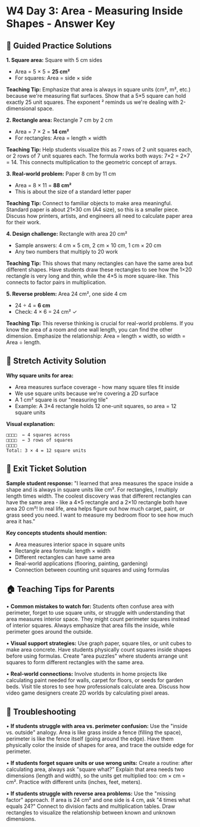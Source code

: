 # W4 Day 3: Area - Measuring Inside Shapes - Answer Key

## 📝 Guided Practice Solutions

**1. Square area:** Square with 5 cm sides
   - Area = 5 × 5 = **25 cm²**
   - For squares: Area = side × side

**Teaching Tip:** Emphasize that area is always in square units (cm², m², etc.) because we're measuring flat surfaces. Show that a 5×5 square can hold exactly 25 unit squares. The exponent ² reminds us we're dealing with 2-dimensional space.

**2. Rectangle area:** Rectangle 7 cm by 2 cm
   - Area = 7 × 2 = **14 cm²**
   - For rectangles: Area = length × width

**Teaching Tip:** Help students visualize this as 7 rows of 2 unit squares each, or 2 rows of 7 unit squares each. The formula works both ways: 7×2 = 2×7 = 14. This connects multiplication to the geometric concept of arrays.

**3. Real-world problem:** Paper 8 cm by 11 cm
   - Area = 8 × 11 = **88 cm²**
   - This is about the size of a standard letter paper

**Teaching Tip:** Connect to familiar objects to make area meaningful. Standard paper is about 21×30 cm (A4 size), so this is a smaller piece. Discuss how printers, artists, and engineers all need to calculate paper area for their work.

**4. Design challenge:** Rectangle with area 20 cm²
   - Sample answers: 4 cm × 5 cm, 2 cm × 10 cm, 1 cm × 20 cm
   - Any two numbers that multiply to 20 work

**Teaching Tip:** This shows that many rectangles can have the same area but different shapes. Have students draw these rectangles to see how the 1×20 rectangle is very long and thin, while the 4×5 is more square-like. This connects to factor pairs in multiplication.

**5. Reverse problem:** Area 24 cm², one side 4 cm
   - 24 ÷ 4 = **6 cm**
   - Check: 4 × 6 = 24 cm² ✓

**Teaching Tip:** This reverse thinking is crucial for real-world problems. If you know the area of a room and one wall length, you can find the other dimension. Emphasize the relationship: Area = length × width, so width = Area ÷ length.

## 🚀 Stretch Activity Solution

**Why square units for area:**
- Area measures surface coverage - how many square tiles fit inside
- We use square units because we're covering a 2D surface
- A 1 cm² square is our "measuring tile"
- Example: A 3×4 rectangle holds 12 one-unit squares, so area = 12 square units

**Visual explanation:**
```
□□□□  ← 4 squares across
□□□□  ← 3 rows of squares  
□□□□  
Total: 3 × 4 = 12 square units
```

## 🎯 Exit Ticket Solution

**Sample student response:**
"I learned that area measures the space inside a shape and is always in square units like cm². For rectangles, I multiply length times width. The coolest discovery was that different rectangles can have the same area - like a 4×5 rectangle and a 2×10 rectangle both have area 20 cm²! In real life, area helps figure out how much carpet, paint, or grass seed you need. I want to measure my bedroom floor to see how much area it has."

**Key concepts students should mention:**
- Area measures interior space in square units
- Rectangle area formula: length × width
- Different rectangles can have same area
- Real-world applications (flooring, painting, gardening)
- Connection between counting unit squares and using formulas

## 🏠 Teaching Tips for Parents

• **Common mistakes to watch for:** Students often confuse area with perimeter, forget to use square units, or struggle with understanding that area measures interior space. They might count perimeter squares instead of interior squares. Always emphasize that area fills the inside, while perimeter goes around the outside.

• **Visual support strategies:** Use graph paper, square tiles, or unit cubes to make area concrete. Have students physically count squares inside shapes before using formulas. Create "area puzzles" where students arrange unit squares to form different rectangles with the same area.

• **Real-world connections:** Involve students in home projects like calculating paint needed for walls, carpet for floors, or seeds for garden beds. Visit tile stores to see how professionals calculate area. Discuss how video game designers create 2D worlds by calculating pixel areas.

## 🔧 Troubleshooting

• **If students struggle with area vs. perimeter confusion:** Use the "inside vs. outside" analogy. Area is like grass inside a fence (filling the space), perimeter is like the fence itself (going around the edge). Have them physically color the inside of shapes for area, and trace the outside edge for perimeter.

• **If students forget square units or use wrong units:** Create a routine: after calculating area, always ask "square what?" Explain that area needs two dimensions (length and width), so the units get multiplied too: cm × cm = cm². Practice with different units (inches, feet, meters).

• **If students struggle with reverse area problems:** Use the "missing factor" approach. If area is 24 cm² and one side is 4 cm, ask "4 times what equals 24?" Connect to division facts and multiplication tables. Draw rectangles to visualize the relationship between known and unknown dimensions.